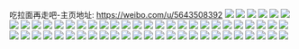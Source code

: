 吃拉面再走吧-主页地址: https://weibo.com/u/5643508392 
![](https://wx4.sinaimg.cn/mw2000/0069VAkUgy1h9k282dpn6j30wr1z0aq5.jpg) 
![](https://wx4.sinaimg.cn/mw2000/0069VAkUgy1h9k26cg458j32c03407wk.jpg) 
![](https://wx4.sinaimg.cn/mw2000/0069VAkUgy1h9k26dw0juj31rr2d1e81.jpg) 
![](https://wx4.sinaimg.cn/mw2000/0069VAkUgy1h9k26jhgsoj32c0340b2b.jpg) 
![](https://wx4.sinaimg.cn/mw2000/0069VAkUgy1h9k26kjj8ij31lz1rix55.jpg) 
![](https://wx4.sinaimg.cn/mw2000/0069VAkUgy1h9k26m5zb8j33402c0b2a.jpg) 
![](https://wx4.sinaimg.cn/mw2000/0069VAkUgy1h9k26nlcx4j32by331u0x.jpg) 
![](https://wx4.sinaimg.cn/mw2000/0069VAkUgy1h9k26q1pmcj33402c01ky.jpg) 
![](https://wx4.sinaimg.cn/mw2000/0069VAkUgy1h9k26ralguj333z22wnpd.jpg) 
![](https://wx4.sinaimg.cn/mw2000/0069VAkUgy1h9k26uj3ljj32a52a5hdv.jpg) 
![](https://wx4.sinaimg.cn/mw2000/0069VAkUgy1h9230mdc8fj31i0280b29.jpg) 
![](https://wx4.sinaimg.cn/mw2000/0069VAkUgy1h9230ncacbj31e02414qp.jpg) 
![](https://wx4.sinaimg.cn/mw2000/0069VAkUgy1h9230b4irfj32801o04qq.jpg) 
![](https://wx4.sinaimg.cn/mw2000/0069VAkUly1h905e3ah08j31ww1wwhdt.jpg) 
![](https://wx4.sinaimg.cn/mw2000/0069VAkUly1h905ea6r0cj33402c0qv5.jpg) 
![](https://wx4.sinaimg.cn/mw2000/0069VAkUly1h905e51zbvj33402c0kjl.jpg) 
![](https://wx4.sinaimg.cn/mw2000/0069VAkUly1h905e8g9dxj33402c0kjn.jpg) 
![](https://wx4.sinaimg.cn/mw2000/0069VAkUgy1h8m3646x82j32c03407wi.jpg) 
![](https://wx4.sinaimg.cn/mw2000/0069VAkUgy1h8m36k4qsfj32c0340e83.jpg) 
![](https://wx4.sinaimg.cn/mw2000/0069VAkUgy1h8m36m1dt5j32c0340b2a.jpg) 
![](https://wx4.sinaimg.cn/mw2000/0069VAkUgy1h8jycrjt7nj32by340npd.jpg) 
![](https://wx4.sinaimg.cn/mw2000/0069VAkUgy1h8jyd0o2tfj32by340hdv.jpg) 
![](https://wx4.sinaimg.cn/mw2000/0069VAkUgy1h8jycq7ysgj32by340x6q.jpg) 
![](https://wx4.sinaimg.cn/mw2000/0069VAkUgy1h8jyd2qsqjj32by340e81.jpg) 
![](https://wx4.sinaimg.cn/mw2000/0069VAkUgy1h8hurlow6yj31o0280x6p.jpg) 
![](https://wx4.sinaimg.cn/mw2000/0069VAkUgy1h8huro3k5oj31jc27uu0x.jpg) 
![](https://wx4.sinaimg.cn/mw2000/0069VAkUgy1h8hurqdj2kj31o02801ky.jpg) 
![](https://wx4.sinaimg.cn/mw2000/0069VAkUgy1h8hurtuat3j31jg280qv5.jpg) 
![](https://wx4.sinaimg.cn/mw2000/0069VAkUgy1h8huruqzz4j32c02c0hdt.jpg) 
![](https://wx4.sinaimg.cn/mw2000/0069VAkUgy1h7quuvkxqkj32kk1yge82.jpg) 
![](https://wx4.sinaimg.cn/mw2000/0069VAkUgy1h7quuz7qfbj33402c01l0.jpg) 
![](https://wx4.sinaimg.cn/mw2000/0069VAkUgy1h7quv10dh1j31j521j1kx.jpg) 
![](https://wx4.sinaimg.cn/mw2000/0069VAkUgy1h7quv2h7mwj33402c01kz.jpg) 
![](https://wx4.sinaimg.cn/mw2000/0069VAkUgy1h7quv6v8f0j31o0280npd.jpg) 
![](https://wx4.sinaimg.cn/mw2000/0069VAkUgy1h7quv45qxij33402c0kjm.jpg) 
![](https://wx4.sinaimg.cn/mw2000/0069VAkUgy1h7grkqabn0j30og0wcgnk.jpg) 
![](https://wx4.sinaimg.cn/mw2000/0069VAkUgy1h73ex75mdpj31o02807wh.jpg) 
![](https://wx4.sinaimg.cn/mw2000/0069VAkUgy1h73ex5oovdj31o0280e81.jpg) 
![](https://wx4.sinaimg.cn/mw2000/0069VAkUgy1h6tq0m9x6uj30wi13f4ns.jpg) 
![](https://wx4.sinaimg.cn/mw2000/0069VAkUgy1h6tq0kfk2wj325p25pu0x.jpg) 
![](https://wx4.sinaimg.cn/mw2000/0069VAkUgy1h6apouemexj31yo2oa7iq.jpg) 
![](https://wx4.sinaimg.cn/mw2000/0069VAkUgy1h6a487kao4j31zu2ntgt9.jpg) 
![](https://wx4.sinaimg.cn/mw2000/0069VAkUgy1h5qxiurszgj31x11x1kjl.jpg) 
![](https://wx4.sinaimg.cn/mw2000/0069VAkUgy1h5qxivsqz6j316o1kwqa7.jpg) 
![](https://wx4.sinaimg.cn/mw2000/0069VAkUgy1h5nht6x7l9j32gu203ke5.jpg) 
![](https://wx4.sinaimg.cn/mw2000/0069VAkUgy1h5nht7sn6fj32i21ub1ea.jpg) 
![](https://wx4.sinaimg.cn/mw2000/0069VAkUgy1h5nht9bs9vj32c0340qv6.jpg) 
![](https://wx4.sinaimg.cn/mw2000/0069VAkUgy1h5nhtayy3rj32c0340x6q.jpg) 
![](https://wx4.sinaimg.cn/mw2000/0069VAkUgy1h5jhqb923fj30wi16pgre.jpg) 
![](https://wx4.sinaimg.cn/mw2000/0069VAkUgy1h5jhqg5ppmj33402c04qq.jpg) 
![](https://wx4.sinaimg.cn/mw2000/0069VAkUgy1h5jhqk8qzrj31o02804qp.jpg) 
![](https://wx4.sinaimg.cn/mw2000/0069VAkUgy1h54f2w4w0fj316o1kwx4i.jpg) 
![](https://wx4.sinaimg.cn/mw2000/0069VAkUgy1h50mbbr0ygj30q315fdxw.jpg) 
![](https://wx4.sinaimg.cn/mw2000/0069VAkUgy1h4ackaa6wsj31g21g27wh.jpg) 
![](https://wx4.sinaimg.cn/mw2000/0069VAkUgy1h4ack8sw4pj30wi1bde62.jpg) 
![](https://wx4.sinaimg.cn/mw2000/0069VAkUgy1h49c6pukhrj316o1kw1gk.jpg) 
